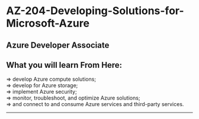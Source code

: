 # AZ-204-Developing-Solutions-for-Microsoft-Azure
Azure Developer Associate
---

## What you will learn From Here:

=> develop Azure compute solutions; <br>
=> develop for Azure storage; <br>
=> implement Azure security; <br>
=> monitor, troubleshoot, and optimize Azure solutions; <br>
=> and connect to and consume Azure services and third-party services. <br>

---
